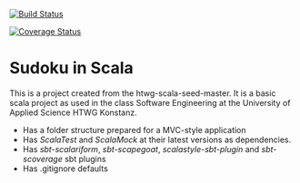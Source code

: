 
[![Build Status](https://travis-ci.org/markoboger/de.htwg.se.SudokuInScala.svg?branch=master)](https://travis-ci.org/markoboger/de.htwg.se.SudokuInScala)

[![Coverage Status](https://coveralls.io/repos/github/markoboger/de.htwg.se.SudokuInScala/badge.svg?branch=master)](https://coveralls.io/github/markoboger/de.htwg.se.SudokuInScala?branch=master)


Sudoku in Scala
=========================

This is a project created from the htwg-scala-seed-master. It is a basic scala project as used in the
class Software Engineering at the University of Applied Science HTWG Konstanz.

* Has a folder structure prepared for a MVC-style application
* Has *ScalaTest* and *ScalaMock* at their latest versions as dependencies.
* Has *sbt-scalariform*, *sbt-scapegoat*, *scalastyle-sbt-plugin* and *sbt-scoverage* sbt plugins
* Has .gitignore defaults
